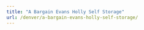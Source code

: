 ```yaml
---
title: "A Bargain Evans Holly Self Storage"
url: /denver/a-bargain-evans-holly-self-storage/
---
```

